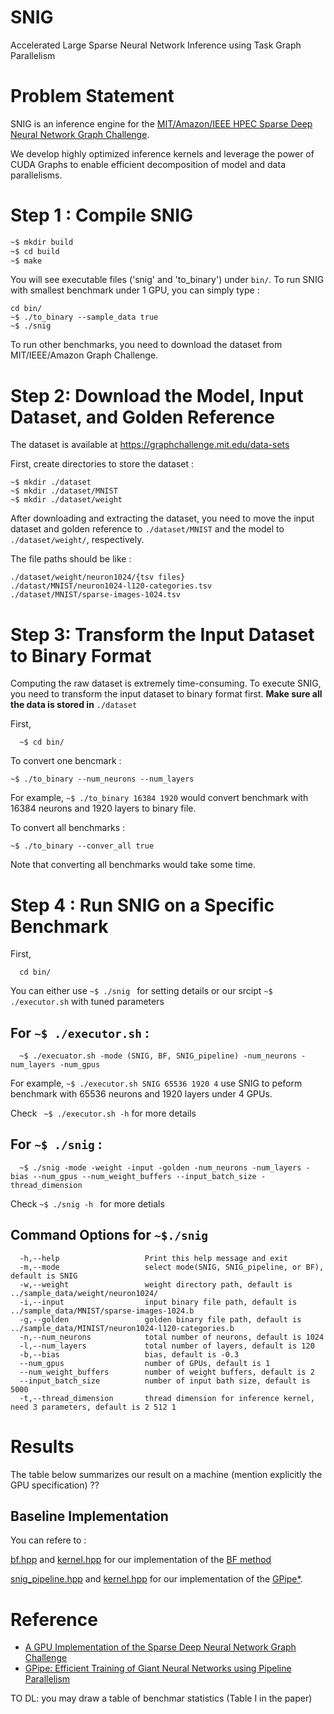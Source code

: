 # SNIG

Accelerated Large Sparse Neural Network Inference using Task Graph Parallelism 

# Problem Statement

SNIG is an inference engine for the [MIT/Amazon/IEEE HPEC Sparse Deep Neural Network Graph Challenge](./https://graphchallenge.mit.edu/challenges). 

We develop highly optimized inference kernels and leverage the power of CUDA Graphs to enable efficient decomposition of model and data parallelisms.

# Step 1 : Compile SNIG

```bash
~$ mkdir build
~$ cd build
~$ make
```
You will see executable files ('snig' and 'to_binary') under `bin/`.
To run SNIG with smallest benchmark under 1 GPU, you can simply type :

```
cd bin/
~$ ./to_binary --sample_data true
~$ ./snig
```

To run other benchmarks, you need to download the dataset from MIT/IEEE/Amazon Graph Challenge.

# Step 2: Download the Model, Input Dataset, and Golden Reference

The dataset is available at https://graphchallenge.mit.edu/data-sets

First, create directories to store the dataset :
```
~$ mkdir ./dataset
~$ mkdir ./dataset/MNIST
~$ mkdir ./dataset/weight
```
After downloading and extracting the dataset, 
you need to move the input dataset and golden reference to ```./dataset/MNIST``` and the model to ```./dataset/weight/```, respectively.

The file paths should be like :

```
./dataset/weight/neuron1024/{tsv files}
./datast/MNIST/neuron1024-l120-categories.tsv
./dataset/MNIST/sparse-images-1024.tsv
```

# Step 3: Transform the Input Dataset to Binary Format

Computing the raw dataset is extremely time-consuming.
To execute SNIG, you need to transform the input dataset to binary format first.
**Make sure all the data is stored in** ```./dataset```

First, 
``` 
  ~$ cd bin/ 
```
To convert one bencmark :
```
~$ ./to_binary --num_neurons --num_layers
```
For example, ``` ~$ ./to_binary 16384 1920 ``` would convert benchmark with 16384 neurons and 1920 layers to binary file.

To convert all benchmarks :
```
~$ ./to_binary --conver_all true
```
Note that converting all benchmarks would take some time.

# Step 4 : Run SNIG on a Specific Benchmark
First, 
```
  cd bin/
```

You can either use ```~$ ./snig ``` for setting details or our srcipt ```~$ ./executor.sh``` with tuned parameters
## For ```~$ ./executor.sh``` :
```
  ~$ ./execuator.sh -mode (SNIG, BF, SNIG_pipeline) -num_neurons -num_layers -num_gpus
```
For example, ```~$ ./executor.sh SNIG 65536 1920 4``` use SNIG to peform benchmark with 65536 neurons and 1920 layers under 4 GPUs.

Check ``` ~$ ./executor.sh -h``` for more details

## For ```~$ ./snig``` :
```
  ~$ ./snig -mode -weight -input -golden -num_neurons -num_layers -bias --num_gpus --num_weight_buffers --input_batch_size -thread_dimension
```
Check ```~$ ./snig -h ``` for more detials

## Command Options for ```~$./snig```
```
  -h,--help                   Print this help message and exit
  -m,--mode                   select mode(SNIG, SNIG_pipeline, or BF), default is SNIG
  -w,--weight                 weight directory path, default is ../sample_data/weight/neuron1024/
  -i,--input                  input binary file path, default is ../sample_data/MNIST/sparse-images-1024.b
  -g,--golden                 golden binary file path, default is ../sample_data/MINIST/neuron1024-l120-categories.b
  -n,--num_neurons            total number of neurons, default is 1024
  -l,--num_layers             total number of layers, default is 120
  -b,--bias                   bias, default is -0.3
  --num_gpus                  number of GPUs, default is 1
  --num_weight_buffers        number of weight buffers, default is 2
  --input_batch_size          number of input bath size, default is 5000
  -t,--thread_dimension       thread dimension for inference kernel, need 3 parameters, default is 2 512 1
```

# Results

The table below summarizes our result on a machine (mention explicitly the GPU specification) ??

## Baseline Implementation

You can refere to :

[bf.hpp](./SNIG/bf/bf.hpp) and [kernel.hpp](./SNIG/bf/kernel.hpp) for our implementation of the [BF method](https://doi.org/10.1109/HPEC.2019.8916223)

[snig_pipeline.hpp](./SNIG/snig/snig_pipeline.hpp) and [kernel.hpp](./SNIG/snig/kernel.hpp) for our implementation of the [GPipe*](https://papers.nips.cc/paper/8305-gpipe-efficient-training-of-giant-neural-networks-using-pipeline-parallelism).

# Reference

+ [A GPU Implementation of the Sparse Deep Neural Network Graph Challenge](https://doi.org/10.1109/HPEC.2019.8916223)
+ [GPipe: Efficient Training of Giant Neural Networks using Pipeline Parallelism](https://papers.nips.cc/paper/8305-gpipe-efficient-training-of-giant-neural-networks-using-pipeline-parallelism)


TO DL: you may draw a table of benchmar statistics (Table I in the paper)
